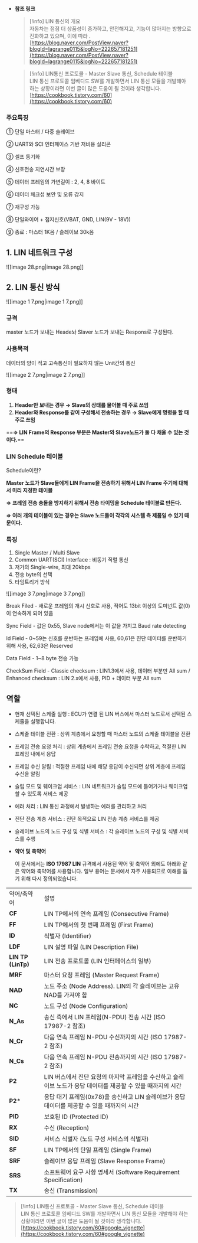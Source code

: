 - **참조 링크**
    
    > [!info] LIN 통신의 개요  
    > 자동차는 점점 더 상품성이 증가하고, 안전해지고, 기능이 많아지는 방향으로 진화하고 있으며, 이에 따라 .  
    > [https://blog.naver.com/PostView.naver?blogId=lagrange0115&logNo=222657181251](https://blog.naver.com/PostView.naver?blogId=lagrange0115&logNo=222657181251)  
    
    > [!info] LIN통신 프로토콜 - Master Slave 통신, Schedule 테이블  
    > LIN 통신 프로토콜 임베디드 SW를 개발하면서 LIN 통신 모듈을 개발해야 하는 상황이라면 이번 글이 많은 도움이 될 것이라 생각합니다.  
    > [https://cookbook.tistory.com/60](https://cookbook.tistory.com/60)  
    

### 주요특징

① 단일 마스터 / 다중 슬레이브

② UART와 SCI 인터페이스 기반 저비용 실리콘

③ 셀프 동기화

④ 신호전송 지연시간 보장

⑤ 데이터 프레임의 가변길이 : 2, 4, 8 바이트

⑥ 데이터 체크섬 보안 및 오류 감지

⑦ 재구성 가능

⑧ 단일와이어 + 접지신호(VBAT, GND, LIN(9V - 18V))

⑨ 종료 : 마스터 1K옴 / 슬레이브 30k옴

  

## 1. LIN 네트워크 구성

![[image 28.png|image 28.png]]

  

## 2. LIN 통신 방식

![[image 1 7.png|image 1 7.png]]

### 규격

master 노드가 보내는 Heade놔 Slaver 노드가 보내는 Respons로 구성된다.

### 사용목적

데이터의 양이 적고 고속통신이 필요하지 않는 Unit간의 통신

![[image 2 7.png|image 2 7.png]]

### 형태

1. **Header만 보내는 경우 → Slave의 상태를 물어볼 때 주로 쓰임**
2. **Header와 Response를 같이 구성해서 전송하는 경우 → Slave에게 명령을 할 때 주로 쓰임**

==**⇒ LIN Frame의 Response 부분은 Master와 Slave노드가 둘 다 채울 수 있는 것이다.**==

  

### LIN Schedule 테이블

Schedule이란?  
  
**Master 노드가 Slave들에게 LIN Frame을 전송하기 위해서 LIN Frame 주기에 대해서 미리 지정한 테이블**

**⇒ 프레임 전송 충돌을 방지하기 위해서 전송 타이밍을 Schedule 테이블로 만든다.**

**⇒ 여러 개의 테이블이 있는 경우는 Slave 노드들이 각각의 시스템 측 제품일 수 있기 때문이다.**

### 특징

1. Single Master / Multi Slave
2. Common UART(SCI) Interface : 비동기 직렬 통신
3. 저가의 Single-wire, 최대 20kbps
4. 전송 byte의 선택
5. 타임트리거 방식

  

![[image 3 7.png|image 3 7.png]]

Break Filed - 새로운 프레임의 개시 신호로 사용, 적어도 13bit 이상의 도미넌트 값(0)이 연속하게 되어 있음

Sync Field - 값은 0x55, Slave node에서는 이 값을 가지고 Baud rate detecting

Id Field - 0~59는 신호를 운반하는 프레임에 사용, 60,61은 진단 데이터를 운반하기 위해 사용, 62,63은 Reserved

Data Field - 1~8 byte 전송 가능

CheckSum Field - Classic checksum : LIN1.3에서 사용, 데이터 부분만 All sum / Enhanced checksum : LIN 2.x에서 사용, PID + 데이터 부분 All sum

  

  

## 역할

- 현재 선택된 스케줄 실행 : ECU가 연결 된 LIN 버스에서 마스터 노드로서 선택된 스케줄을 실행합니다.
- 스케줄 테이블 전환 : 상위 계층에서 요청할 때 마스터 노드의 스케줄 테이블을 전환
- 프레임 전송 요청 처리 : 상위 계층에서 프레임 전송 요청을 수락하고, 적절한 LIN 프레임 내에서 응답
- 프레임 수신 알림 : 적절한 프레임 내에 해당 응답이 수신되면 상위 계층에 프레임 수신을 알림
- 슬립 모드 및 웨이크업 서비스 : LIN 네트워크가 슬립 모드에 들어가거나 웨이크업할 수 있도록 서비스 제공
- 에러 처리 : LIN 통신 과정에서 발생하는 에러를 관리하고 처리
- 진단 전송 계층 서비스 : 진단 목적으로 LIN 전송 계층 서비스를 제공
- 슬레이브 노드의 노드 구성 및 식별 서비스 : 각 슬레이브 노드의 구성 및 식별 서비스를 수행

  

- **약어 및 축약어**
    
    이 문서에서는 **ISO 17987 LIN** 규격에서 사용된 약어 및 축약어 외에도 아래와 같은 약어와 축약어를 사용합니다. 일부 용어는 문서에서 자주 사용되므로 이해를 돕기 위해 다시 정의되었습니다.

|                    |                                                                 |
| ------------------ | --------------------------------------------------------------- |
| 약어/축약어             | 설명                                                              |
| **CF**             | LIN TP에서의 연속 프레임 (Consecutive Frame)                            |
| **FF**             | LIN TP에서의 첫 번째 프레임 (First Frame)                                |
| **ID**             | 식별자 (Identifier)                                                |
| **LDF**            | LIN 설명 파일 (LIN Description File)                                |
| **LIN TP (LinTp)** | LIN 전송 프로토콜 (LIN 인터페이스의 일부)                                     |
| **MRF**            | 마스터 요청 프레임 (Master Request Frame)                               |
| **NAD**            | 노드 주소 (Node Address). LIN의 각 슬레이브는 고유 NAD를 가져야 함                |
| **NC**             | 노드 구성 (Node Configuration)                                      |
| **N_As**           | 송신 측에서 LIN 프레임(N-PDU) 전송 시간 (ISO 17987-2 참조)                    |
| **N_Cr**           | 다음 연속 프레임 N-PDU 수신까지의 시간 (ISO 17987-2 참조)                       |
| **N_Cs**           | 다음 연속 프레임 N-PDU 전송까지의 시간 (ISO 17987-2 참조)                       |
| **P2**             | LIN 버스에서 진단 요청의 마지막 프레임을 수신하고 슬레이브 노드가 응답 데이터를 제공할 수 있을 때까지의 시간 |
| **P2***            | 응답 대기 프레임(0x78)을 송신하고 LIN 슬레이브가 응답 데이터를 제공할 수 있을 때까지의 시간        |
| **PID**            | 보호된 ID (Protected ID)                                           |
| **RX**             | 수신 (Reception)                                                  |
| **SID**            | 서비스 식별자 (노드 구성 서비스의 식별자)                                        |
| **SF**             | LIN TP에서의 단일 프레임 (Single Frame)                                 |
| **SRF**            | 슬레이브 응답 프레임 (Slave Response Frame)                              |
| **SRS**            | 소프트웨어 요구 사항 명세서 (Software Requirement Specification)            |
| **TX**             | 송신 (Transmission)                                               |


  

  

> [!info] LIN통신 프로토콜 - Master Slave 통신, Schedule 테이블  
> LIN 통신 프로토콜 임베디드 SW를 개발하면서 LIN 통신 모듈을 개발해야 하는 상황이라면 이번 글이 많은 도움이 될 것이라 생각합니다.  
> [https://cookbook.tistory.com/60#google_vignette](https://cookbook.tistory.com/60#google_vignette)
